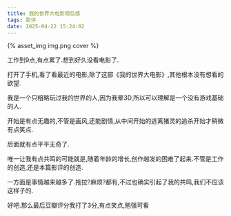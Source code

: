 ```yaml
---
title: 我的世界大电影观后感
tags: 影评
date: 2025-04-22 15:24:02
---
```


{% asset_img  img.png cover %}

工作到9点,有点累了.想到好久没看电影了.

打开了手机,看了看最近的电影,除了这部《我的世界大电影》,其他根本没有想看的欲望.

我是一个只粗略玩过我的世界的人,因为我晕3D,所以可以理解是一个没有游戏基础的人.

开始是有点无趣的,不管是画风,还能剧情,从中间开始的逃离猪灵的追杀开始才稍微有点笑点.

后面就有点平平无奇了.

唯一让我有点共鸣的可能就是,随着年龄的增长,创作越发的困难了起来.不管是工作的创造,还是本篇影评的创造.

一方面是事情越来越多了.拖拉?麻烦?都有,不过也确实引起了我的共鸣,我们不应该这样子的.

好吧.那么最后豆瓣评分我打了3分,有点笑点,勉强可看
